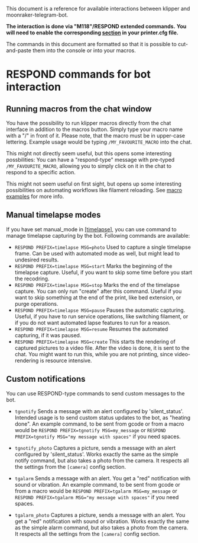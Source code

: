 This document is a reference for available interactions between klipper and moonraker-telegram-bot. 

**The interaction is done via "M118"/RESPOND extended commands.**
**You will need to enable the corresponding [section](https://github.com/KevinOConnor/klipper/blob/master/docs/Config_Reference.md#respond) in your printer.cfg file.** 

The commands in this document are formatted so that it is possible to cut-and-paste them into the console or into your macros.

# RESPOND commands for bot interaction

## Running macros from the chat window
You have the possibility to run klipper macros directly from the chat interface in addition to the macros button. Simply type your macro name with a "/" in front of it. Please note, that the macro must be in upper-case lettering. Example usage would be typing ```/MY_FAVOURITE_MACRO``` into the chat.

This might not directly seem useful, but this opens some interesting possbilities:
You can have a "respond-type" message with pre-typed ```/MY_FAVOURITE_MACRO```, allowing you to simply click on it in the chat to respond to a specific action. 

This might not seem useful on first sight, but opens up some interesting possibilities on automating workflows like filament reloading. See [macro examples](sample_macro.md#highlighting) for more info.

## Manual timelapse modes
If you have set manual_mode in [[timelapse]](config_sample.md#timelapse), you can use command to manage timelapse capturing by the bot.
Following commands are available:
- `RESPOND PREFIX=timelapse MSG=photo` Used to capture a single timelapse frame. Can be used with automated mode as well, but might lead to undesired results.
- `RESPOND PREFIX=timelapse MSG=start` Marks the beginning of the timelapse capture. Useful, if you want to skip some time before you start the recodring.
- `RESPOND PREFIX=timelapse MSG=stop` Marks the end of the timelapse capture. You can only run "create" after this command. Useful if you want to skip something at the end of the print, like bed extension, or purge operations. 
- `RESPOND PREFIX=timelapse MSG=pause` Pauses the automatic capturing. Useful, if you have to run service operations, like switching filament, or if you do not want automated lapse features to run for a reason.
- `RESPOND PREFIX=timelapse MSG=resume` Resumes the automated capturing, if it was paused.
- `RESPOND PREFIX=timelapse MSG=create` This starts the rendering of captured pictures to a video file. After the video is done, it is sent to the chat. You might want to run this, while you are not printing, since video-rendering is resource intensive.

## Custom notifications 
You can use RESPOND-type commands to send custom messages to the bot. 
- `tgnotify` Sends a message with an alert configured by 'silent_status'. 
Intended usage is to send custom status updates to the bot, as "heating done". An example command, to be sent from gcode or from a macro would be `RESPOND PREFIX=tgnotify MSG=my_message` or `RESPOND PREFIX=tgnotify MSG="my message with spaces"` if you need spaces.
- `tgnotify_photo`  Captures a picture, sends a message with an alert configured by 'silent_status'.
Works exactly the same as the simple notify command, but also takes a photo from the camera. It respects all the settings from the ```[camera]``` config section.

- `tgalarm` Sends a message with an alert. You get a "red" notification with sound or vibration.
An example command, to be sent from gcode or from a macro would be `RESPOND PREFIX=tgalarm MSG=my_message` or `RESPOND PREFIX=tgalarm MSG="my message with spaces"` if you need spaces.
- `tgalarm_photo` Captures a picture, sends a message with an alert. You get a "red" notification with sound or vibration.
Works exactly the same as the simple alarm command, but also takes a photo from the camera. It respects all the settings from the ```[camera]``` config section.